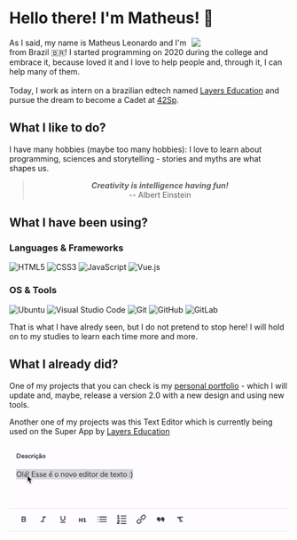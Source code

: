 # Hello there! I'm Matheus! 👾

<section display="flex">
    <div display="inline">
        <img align="right" width="175px" src="https://c.tenor.com/HnjS5_4dwYQAAAAM/ponteverga-einstein.gif" />
        As I said, my name is Matheus Leonardo and I'm from Brazil 🇧🇷! I started programming on 2020 during the college and embrace it, because loved it and I love to help people and, through it, I can help many of them.
        <br>
        <br>
        Today, I work as intern on a brazilian edtech named  <a href="https://layers.education" target="_blank" rel="noopener noreferrer">
        Layers Education</a> and pursue the dream to become a Cadet at <a href="https://42sp.org.br" target="_blank" rel="noopener noreferrer">
        42Sp</a>.
    </div>
</section>

## What I like to do?

I have many hobbies (maybe too many hobbies): I love to learn about programming, sciences and storytelling - stories and myths are what shapes us.

<div align="center">
    <blockquote>
        <b><i>Creativity is intelligence having fun!</i></b><br>
        -- Albert Einstein
    </blockquote>
</div>

## What I have been using?

### Languages & Frameworks

![HTML5](https://img.shields.io/badge/html5-%23E34F26.svg?style=for-the-badge&logo=html5&logoColor=white)
![CSS3](https://img.shields.io/badge/css3-%231572B6.svg?style=for-the-badge&logo=css3&logoColor=white)
![JavaScript](https://img.shields.io/badge/javascript-%23323330.svg?style=for-the-badge&logo=javascript&logoColor=%23F7DF1E)
![Vue.js](https://img.shields.io/badge/vuejs-%2335495e.svg?style=for-the-badge&logo=vuedotjs&logoColor=%234FC08D)

### OS & Tools

![Ubuntu](https://img.shields.io/badge/Ubuntu-E95420?style=for-the-badge&logo=ubuntu&logoColor=white)
![Visual Studio Code](https://img.shields.io/badge/Visual%20Studio%20Code-0078d7.svg?style=for-the-badge&logo=visual-studio-code&logoColor=white)
![Git](https://img.shields.io/badge/git-%23F05033.svg?style=for-the-badge&logo=git&logoColor=white)
![GitHub](https://img.shields.io/badge/github-%23121011.svg?style=for-the-badge&logo=github&logoColor=white)
![GitLab](https://img.shields.io/badge/gitlab-%23181717.svg?style=for-the-badge&logo=gitlab&logoColor=white)

That is what I have alredy seen, but I do not pretend to stop here! I will hold on to my studies to learn each time more and more.

## What I already did?

One of my projects that you can check is my [personal portfolio](https://matheusleo.github.io/my-profile/) - which I will update and, maybe, release a version 2.0 with a new design and using new tools.

Another one of my projects was this Text Editor which is currently being used on the Super App by [Layers Education](https://layers.education)

<img src="./assets/layers-text-editor.gif">

